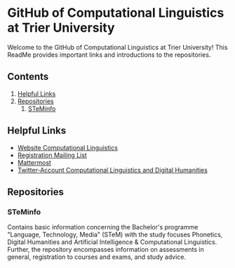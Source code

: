 # GitHub of Computational Linguistics at Trier University

Welcome to the GitHub of Computational Linguistics at Trier University! This ReadMe provides important links and introductions to the repositories.

## **Contents**
1. [Helpful Links](#links)
2. [Repositories](#Repositories)
    1. [STeMinfo](#STeMinfo)



## **Helpful Links**
- [Website Computational Linguistics]([https://www.uni-trier.de/index.php?id=68010](https://www.uni-trier.de/en/universitaet/fachbereiche-faecher/fachbereich-ii/faecher/computational-linguistics-and-digital-humanities/home))
- [Registration Mailing List]([https://www.uni-trier.de/universitaet/fachbereiche-faecher/fachbereich-ii/faecher/computerlinguistik-und-digital-humanities/organisation/e-mail-verteiler](https://www.uni-trier.de/universitaet/fachbereiche-faecher/fachbereich-ii/faecher/computerlinguistik-und-digital-humanities/organisation/e-mail-verteiler))
- [Mattermost](https://mattermost.gitlab.rlp.net/cldh-trier/channels/town-square)
- [Twitter-Account Computational Linguistics and Digital Humanities](https://twitter.com/cldh_trier)



## **Repositories**
### **STeMinfo**
Contains basic information concerning the Bachelor's programme "Language, Technology, Media" (STeM) with the study focuses Phonetics, Digital Humanities and Artificial Intelligence & Computational Linguistics. Further, the repository encompasses information on assessments in general, registration to courses and exams, and study advice. 
